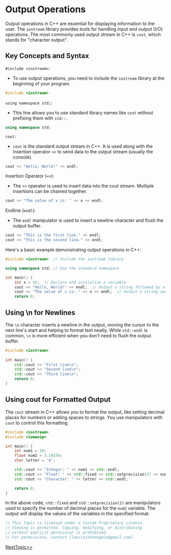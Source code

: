 # Output Operations

Output operations in C++ are essential for displaying information to the user. The `iostream` library provides tools for handling input and output (I/O) operations. The most commonly used output stream in C++ is `cout`, which stands for "character output".

## Key Concepts and Syntax
`#include <iostream>`:
- To use output operations, you need to include the `iostream` library at the beginning of your program.
```cpp
#include <iostream>
```

`using namespace std;`:
- This line allows you to use standard library names like `cout` without prefixing them with `std::`.
```cpp
using namespace std;
```

`cout:`
- `cout` is the standard output stream in C++. It is used along with the insertion operator `<<` to send data to the output stream (usually the console).
```cpp
cout << "Hello, World!" << endl;
```

Insertion Operator (`<<`):
- The `<<` operator is used to insert data into the cout stream. Multiple insertions can be chained together.
```cpp
cout << "The value of x is: " << x << endl;
```

Endline (`endl`):
- The `endl` manipulator is used to insert a newline character and flush the output buffer.
```cpp
cout << "This is the first line." << endl;
cout << "This is the second line." << endl;
```

Here's a basic example demonstrating output operations in C++:
```cpp
#include <iostream>  // Include the iostream library

using namespace std; // Use the standard namespace

int main() {
    int x = 42;  // Declare and initialize a variable
    cout << "Hello, World!" << endl;  // Output a string followed by a newline
    cout << "The value of x is: " << x << endl;  // Output a string and a variable
    return 0;
```

## Using \n for Newlines
The `\n` character inserts a newline in the output, moving the cursor to the next line's start and helping to format text neatly. While `std::endl` is common, `\n` is more efficient when you don't need to flush the output buffer.
```cpp
#include <iostream>
  
int main() {
    std::cout << "First line\n";
    std::cout << "Second line\n";
    std::cout << "Third line\n";
    return 0;
}
```

## Using cout for Formatted Output

The `cout` stream in C++ allows you to format the output, like setting decimal places for numbers or adding spaces to strings. You use manipulators with `cout` to control this formatting.
```cpp
#include <iostream>
#include <iomanip>

int main() {
    int num1 = 10;
    float num2 = 3.14159;
    char letter = 'A';

    std::cout << "Integer: " << num1 << std::endl;
    std::cout << "Float: " << std::fixed << std::setprecision(2) << num2 << std::endl;
    std::cout << "Character: " << letter << std::endl;

    return 0;
}
```
In the above code, `std::fixed` and `std::setprecision(2)` are manipulators used to specify the number of decimal places for the `num2` variable. The output will display the values of the variables in the specified format.

```cpp
// This Topic is licensed under a Custom Proprietary License.
// Viewing is permitted. Copying, modifying, or distributing
// without explicit permission is prohibited.
// For permissions, contact [lauriojohnangelo@gmail.com].
```

[NextTopic>>](./Topic03.md)

